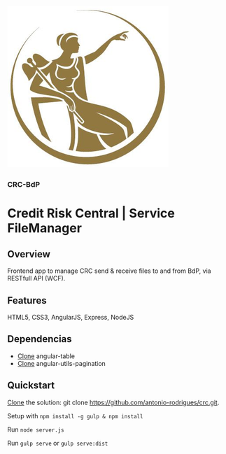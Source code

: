 
# [![CRC-BdP](https://github.com/antonio-rodrigues/crc/blob/master/app/images/bp-logo.jpg)](https://github.com/antonio-rodrigues/crc/blob/master/app/images/bp-logo.jpg)

### CRC-BdP

# Credit Risk Central | Service FileManager


## Overview

Frontend app to manage CRC send & receive files to and from BdP, via RESTfull API (WCF).


## Features

HTML5, CSS3, AngularJS, Express, NodeJS


## Dependencias

* [Clone](https://github.com/samu/angular-table) angular-table
* [Clone](https://github.com/michaelbromley/angularUtils/tree/master/src/directives/pagination) angular-utils-pagination


## Quickstart

[Clone](https://github.com/antonio-rodrigues/crc.git) the solution: git clone https://github.com/antonio-rodrigues/crc.git.

Setup with `npm install -g gulp & npm install`

Run `node server.js`

Run `gulp serve` or `gulp serve:dist`
